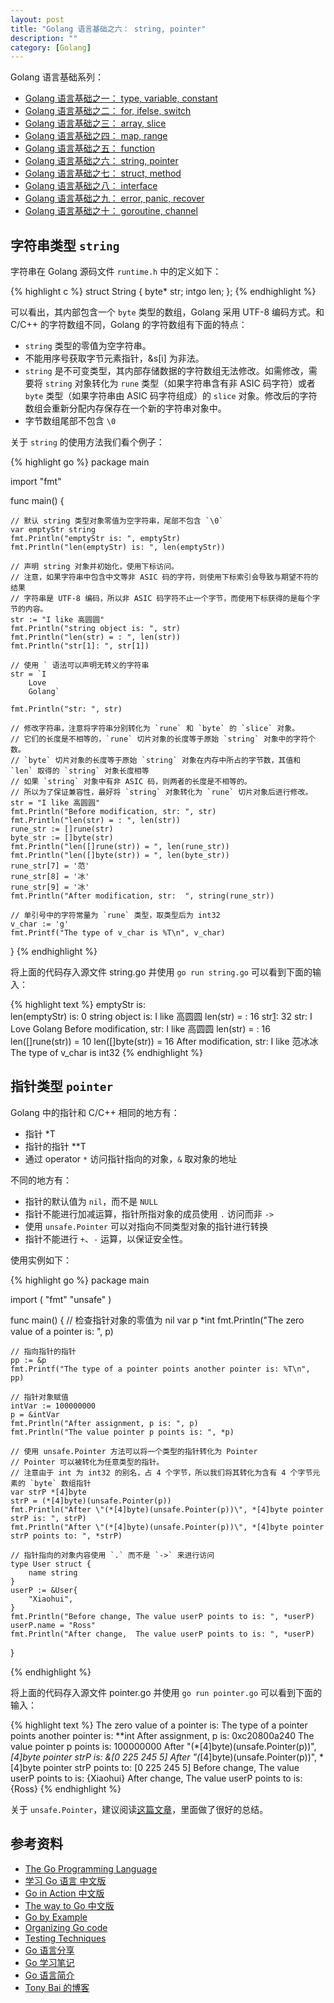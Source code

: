 ```yaml
---
layout: post
title: "Golang 语言基础之六： string, pointer"
description: ""
category: [Golang]
---
```


Golang 语言基础系列：

- [Golang 语言基础之一： type, variable, constant](/golang-fundamentals-1-types-variables-constants/)
- [Golang 语言基础之二： for, ifelse, switch](/golang-fundamentals-2-for-ifelse-switch/)
- [Golang 语言基础之三： array, slice](/golang-fundamentals-3-array-slice/)
- [Golang 语言基础之四： map, range](/golang-fundamentals-4-map-range/)
- [Golang 语言基础之五： function](/golang-fundamentals-5-function/)
- [Golang 语言基础之六： string, pointer](/golang-fundamentals-6-string-pointer/)
- [Golang 语言基础之七： struct, method](/golang-fundamentals-7-struct-method/)
- [Golang 语言基础之八： interface](/golang-fundamentals-8-interface/)
- [Golang 语言基础之九： error, panic, recover](/golang-fundamentals-9-error-panic-recover/)
- [Golang 语言基础之十： goroutine, channel](/golang-fundamentals-10-goroutine-channel/)

## 字符串类型 `string`

字符串在 Golang 源码文件 `runtime.h` 中的定义如下：

{% highlight c %}
struct String
{
byte* str;
intgo len;
};
{% endhighlight %}

可以看出，其内部包含一个 `byte` 类型的数组，Golang 采用 UTF-8 编码方式。和 C/C++ 的字符数组不同，Golang 的字符数组有下面的特点：

- `string` 类型的零值为空字符串。
- 不能用序号获取字节元素指针，&s[i] 为非法。
- `string` 是不可变类型，其内部存储数据的字符数组无法修改。如需修改，需要将 `string` 对象转化为 `rune` 类型（如果字符串含有非 ASIC 码字符）或者 `byte` 类型（如果字符串由 ASIC 码字符组成）的 `slice` 对象。修改后的字符数组会重新分配内存保存在一个新的字符串对象中。
- 字节数组尾部不包含 `\0`

关于 `string` 的使用方法我们看个例子：

{% highlight go %}
package main

import "fmt"

func main() {

	// 默认 string 类型对象零值为空字符串，尾部不包含 `\0`
	var emptyStr string
	fmt.Println("emptyStr is: ", emptyStr)
	fmt.Println("len(emptyStr) is: ", len(emptyStr))

	// 声明 string 对象并初始化，使用下标访问。
	// 注意，如果字符串中包含中文等非 ASIC 码的字符，则使用下标索引会导致与期望不符的结果
	// 字符串是 UTF-8 编码，所以非 ASIC 码字符不止一个字节，而使用下标获得的是每个字节的内容。
	str := "I like 高圆圆"
	fmt.Println("string object is: ", str)
	fmt.Println("len(str) = : ", len(str))
	fmt.Println("str[1]: ", str[1])

	// 使用 ` 语法可以声明无转义的字符串
	str = `I
		Love
		Golang`

	fmt.Println("str: ", str)

	// 修改字符串，注意将字符串分别转化为 `rune` 和 `byte` 的 `slice` 对象。
	// 它们的长度是不相等的，`rune` 切片对象的长度等于原始 `string` 对象中的字符个数。
	// `byte` 切片对象的长度等于原始 `string` 对象在内存中所占的字节数，其值和 `len` 取得的 `string` 对象长度相等
	// 如果 `string` 对象中有非 ASIC 码，则两者的长度是不相等的。
	// 所以为了保证兼容性，最好将 `string` 对象转化为 `rune` 切片对象后进行修改。
	str = "I like 高圆圆"
	fmt.Println("Before modification, str: ", str)
	fmt.Println("len(str) = : ", len(str))
	rune_str := []rune(str)
	byte_str := []byte(str)
	fmt.Println("len([]rune(str)) = ", len(rune_str))
	fmt.Println("len([]byte(str)) = ", len(byte_str))
	rune_str[7] = '范'
	rune_str[8] = '冰'
	rune_str[9] = '冰'
	fmt.Println("After modification, str:  ", string(rune_str))

	// 单引号中的字符常量为 `rune` 类型，取类型后为 int32
	v_char := 'g'
	fmt.Printf("The type of v_char is %T\n", v_char)

}
{% endhighlight %}

将上面的代码存入源文件 string.go 并使用 `go run string.go` 可以看到下面的输入：

{% highlight text %}
emptyStr is:  
len(emptyStr) is:  0
string object is:  I like 高圆圆
len(str) = :  16
str[1]:  32
str:  I
      Love
      Golang
Before modification, str:  I like 高圆圆
len(str) = :  16
len([]rune(str)) =  10
len([]byte(str)) =  16
After modification, str:   I like 范冰冰
The type of v_char is int32
{% endhighlight %}

## 指针类型 `pointer`

Golang 中的指针和 C/C++ 相同的地方有：

- 指针 *T
- 指针的指针 **T
- 通过 operator `*` 访问指针指向的对象，`&` 取对象的地址

不同的地方有：

- 指针的默认值为 `nil`，而不是 `NULL`
- 指针不能进行加减运算，指针所指对象的成员使用 `.` 访问而非 `->`
- 使用 `unsafe.Pointer` 可以对指向不同类型对象的指针进行转换
- 指针不能进行 `+`、`-` 运算，以保证安全性。

使用实例如下：

{% highlight go %}
package main

import (
	"fmt"
	"unsafe"
)

func main() {
	// 检查指针对象的零值为 nil
	var p *int
	fmt.Println("The zero value of a pointer is: ", p)

	// 指向指针的指针
	pp := &p
	fmt.Printf("The type of a pointer points another pointer is: %T\n", pp)

	// 指针对象赋值
	intVar := 100000000
	p = &intVar
	fmt.Println("After assignment, p is: ", p)
	fmt.Println("The value pointer p points is: ", *p)

	// 使用 unsafe.Pointer 方法可以将一个类型的指针转化为 Pointer
	// Pointer 可以被转化为任意类型的指针。
	// 注意由于 int 为 int32 的别名，占 4 个字节，所以我们将其转化为含有 4 个字节元素的 `byte` 数组指针
	var strP *[4]byte
	strP = (*[4]byte)(unsafe.Pointer(p))
	fmt.Println("After \"(*[4]byte)(unsafe.Pointer(p))\", *[4]byte pointer strP is: ", strP)
	fmt.Println("After \"(*[4]byte)(unsafe.Pointer(p))\", *[4]byte pointer strP points to: ", *strP)

	// 指针指向的对象内容使用 `.` 而不是 `->` 来进行访问
	type User struct {
		name string
	}
	userP := &User{
		"Xiaohui",
	}
	fmt.Println("Before change, The value userP points to is: ", *userP)
	userP.name = "Ross"
	fmt.Println("After change,  The value userP points to is: ", *userP)

}

{% endhighlight %}

将上面的代码存入源文件 pointer.go 并使用 `go run pointer.go` 可以看到下面的输入：

{% highlight text %}
The zero value of a pointer is:  <nil>
The type of a pointer points another pointer is: **int
After assignment, p is:  0xc20800a240
The value pointer p points is:  100000000
After "(*[4]byte)(unsafe.Pointer(p))", *[4]byte pointer strP is:  &[0 225 245 5]
After "(*[4]byte)(unsafe.Pointer(p))", *[4]byte pointer strP points to:  [0 225 245 5]
Before change, The value userP points to is:  {Xiaohui}
After change,  The value userP points to is:  {Ross}
{% endhighlight %}

关于 `unsafe.Pointer`，建议阅读[这篇文章][1]，里面做了很好的总结。

## 参考资料

- [The Go Programming Language](http://golang.org/cmd/go/)
- [学习 Go 语言  中文版](http://mikespook.com/learning-go/)
- [Go in Action  中文版](https://github.com/astaxie/Go-in-Action)
- [The way to Go 中文版](https://github.com/Unknwon/the-way-to-go_ZH_CN/blob/master/eBook/02.2.md)
- [Go by Example](https://gobyexample.com/hello-world)
- [Organizing Go code](https://talks.golang.org/2014/organizeio.slide#1)
- [Testing Techniques](https://talks.golang.org/2014/testing.slide#1)
- [Go 语言分享](http://www.jiagoushi.me/index.php/archives/43/)
- [Go 学习笔记](https://github.com/qyuhen/book)
- [Go 语言简介](http://coolshell.cn/articles/8460.html)
- [Tony Bai 的博客](http://tonybai.com/)

[1]: http://learngowith.me/gos-pointer-pointer-type/


